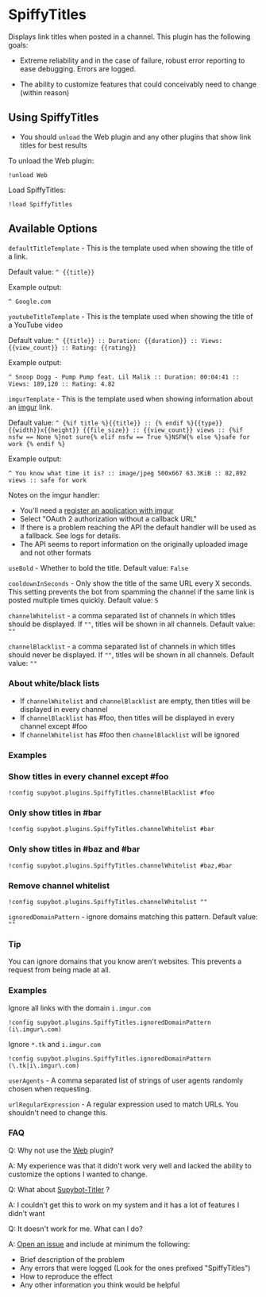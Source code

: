 # SpiffyTitles #

Displays link titles when posted in a channel. This plugin has the following goals:

- Extreme reliability and in the case of failure, robust error reporting to ease debugging. Errors
are logged.

- The ability to customize features that could conceivably need to change (within reason)

## Using SpiffyTitles ##
- You should `unload` the Web plugin and any other plugins that show link titles for best results

To unload the Web plugin:

    !unload Web

Load SpiffyTitles:
    
    !load SpiffyTitles

## Available Options ##

`defaultTitleTemplate` - This is the template used when showing the title of a link. 

Default value: `^ {{title}}`

Example output:

    ^ Google.com

`youtubeTitleTemplate` - This is the template used when showing the title of a YouTube video

Default value: `^ {{title}} :: Duration: {{duration}} :: Views: {{view_count}} :: Rating: {{rating}}`

Example output:

    ^ Snoop Dogg - Pump Pump feat. Lil Malik :: Duration: 00:04:41 :: Views: 189,120 :: Rating: 4.82

`imgurTemplate` - This is the template used when showing information about an [imgur](https://imgur.com) link.

Default value: `^ {%if title %}{{title}} :: {% endif %}{{type}} {{width}}x{{height}} {{file_size}} :: {{view_count}} views :: {%if nsfw == None %}not sure{% elif nsfw == True %}NSFW{% else %}safe for work {% endif %}`

Example output:

    ^ You know what time it is? :: image/jpeg 500x667 63.3KiB :: 82,892 views :: safe for work

Notes on the imgur handler: 

- You'll need a [register an application with imgur](https://api.imgur.com/oauth2/addclient)
- Select "OAuth 2 authorization without a callback URL"
- If there is a problem reaching the API the default handler will be used as a fallback. See logs for details.
- The API seems to report information on the originally uploaded image and not other formats

`useBold` - Whether to bold the title. Default value: `False`

`cooldownInSeconds` - Only show the title of the same URL every X seconds. This setting prevents the
bot from spamming the channel if the same link is posted multiple times quickly. Default value: `5`

`channelWhitelist` - a comma separated list of channels in which titles should be displayed. If `""`,
titles will be shown in all channels. Default value: `""`

`channelBlacklist` - a comma separated list of channels in which titles should never be displayed. If `""`,
titles will be shown in all channels. Default value: `""`

### About white/black lists ###

- If `channelWhitelist` and `channelBlacklist` are empty, then titles will be displayed in every channel
- If `channelBlacklist` has #foo, then titles will be displayed in every channel except #foo
- If `channelWhitelist` has #foo then `channelBlacklist` will be ignored

### Examples ###


### Show titles in every channel except #foo ###

    !config supybot.plugins.SpiffyTitles.channelBlacklist #foo

### Only show titles in #bar ###

    !config supybot.plugins.SpiffyTitles.channelWhitelist #bar

### Only show titles in #baz and #bar ###

    !config supybot.plugins.SpiffyTitles.channelWhitelist #baz,#bar

### Remove channel whitelist ###
    
    !config supybot.plugins.SpiffyTitles.channelWhitelist ""

`ignoredDomainPattern` - ignore domains matching this pattern. Default value: `""`

### Tip ###

You can ignore domains that you know aren't websites. This prevents a request from being made at all.

### Examples ###

Ignore all links with the domain `i.imgur.com`

    !config supybot.plugins.SpiffyTitles.ignoredDomainPattern (i\.imgur\.com)

Ignore `*.tk` and `i.imgur.com`

    !config supybot.plugins.SpiffyTitles.ignoredDomainPattern (\.tk|i\.imgur\.com)

`userAgents` - A comma separated list of strings of user agents randomly chosen when requesting. 

`urlRegularExpression` - A regular expression used to match URLs. You shouldn't need to change this.

### FAQ ###

Q: Why not use the [Web](https://github.com/ProgVal/Limnoria/tree/master/plugins/Web) plugin?

A: My experience was that it didn't work very well and lacked the ability to customize the options
I wanted to change.

Q: What about [Supybot-Titler](https://github.com/reticulatingspline/Supybot-Titler) ?

A: I couldn't get this to work on my system and it has a lot of features I didn't want

Q: It doesn't work for me. What can I do?

A: [Open an issue](https://github.com/prgmrbill/limnoria-plugins/issues/new) and include at minimum the following:

- Brief description of the problem
- Any errors that were logged (Look for the ones prefixed "SpiffyTitles")
- How to reproduce the effect
- Any other information you think would be helpful
